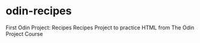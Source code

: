 # odin-recipes
First Odin Project: Recipes
Recipes Project to practice HTML from The Odin Project Course
